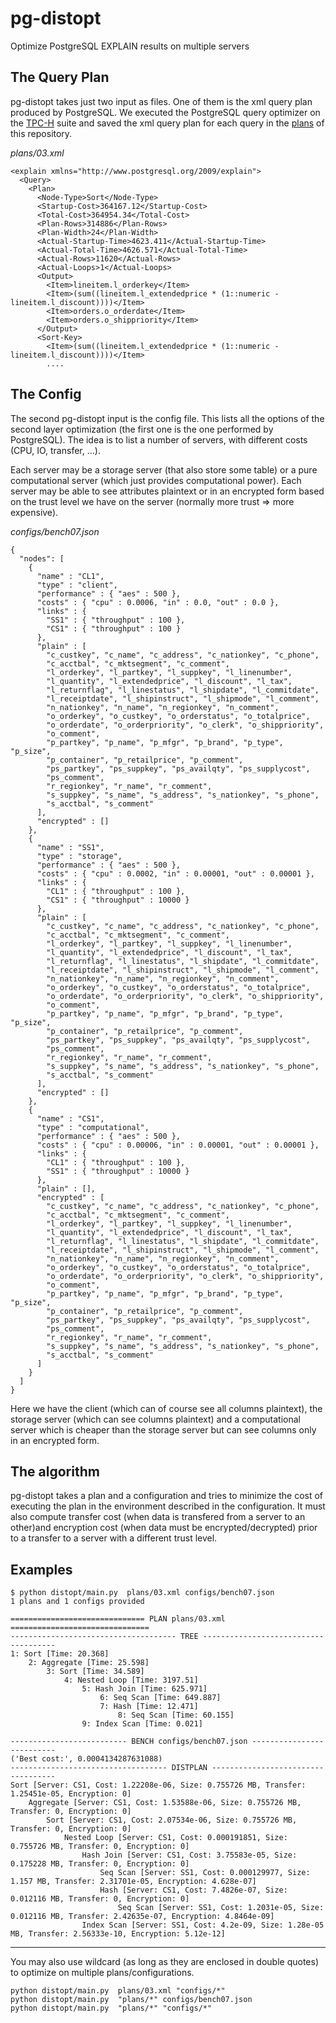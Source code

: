 # pg-distopt
Optimize PostgreSQL EXPLAIN results on multiple servers

## The Query Plan
pg-distopt takes just two input as files. One of them is the xml query plan produced by PostgreSQL.
We executed the PostgreSQL query optimizer on the [TPC-H](http://www.tpc.org/tpch/) suite and saved
the xml query plan for each query in the [plans](https://github.com/enricobacis/pg-distopt/tree/master/plans)
of this repository.

*plans/03.xml*

    <explain xmlns="http://www.postgresql.org/2009/explain">
      <Query>
        <Plan>
          <Node-Type>Sort</Node-Type>
          <Startup-Cost>364167.12</Startup-Cost>
          <Total-Cost>364954.34</Total-Cost>
          <Plan-Rows>314886</Plan-Rows>
          <Plan-Width>24</Plan-Width>
          <Actual-Startup-Time>4623.411</Actual-Startup-Time>
          <Actual-Total-Time>4626.571</Actual-Total-Time>
          <Actual-Rows>11620</Actual-Rows>
          <Actual-Loops>1</Actual-Loops>
          <Output>
            <Item>lineitem.l_orderkey</Item>
            <Item>(sum((lineitem.l_extendedprice * (1::numeric - lineitem.l_discount))))</Item>
            <Item>orders.o_orderdate</Item>
            <Item>orders.o_shippriority</Item>
          </Output>
          <Sort-Key>
            <Item>(sum((lineitem.l_extendedprice * (1::numeric - lineitem.l_discount))))</Item>
            ....
            
## The Config

The second pg-distopt input is the config file. This lists all the options of the second layer
optimization (the first one is the one performed by PostgreSQL). The idea is to list a
number of servers, with different costs (CPU, IO, transfer, ...).

Each server may be a storage server (that also store some table) or a pure computational
server (which just provides computational power). Each server may be able to see attributes
plaintext or in an encrypted form based on the trust level we have on the server
(normally more trust => more expensive).

*configs/bench07.json*

    {
      "nodes": [
        {
          "name" : "CL1",
          "type" : "client",
          "performance" : { "aes" : 500 },
          "costs" : { "cpu" : 0.0006, "in" : 0.0, "out" : 0.0 },
          "links" : {
            "SS1" : { "throughput" : 100 },
            "CS1" : { "throughput" : 100 }
          },
          "plain" : [
            "c_custkey", "c_name", "c_address", "c_nationkey", "c_phone",
            "c_acctbal", "c_mktsegment", "c_comment",
            "l_orderkey", "l_partkey", "l_suppkey", "l_linenumber",
            "l_quantity", "l_extendedprice", "l_discount", "l_tax",
            "l_returnflag", "l_linestatus", "l_shipdate", "l_commitdate",
            "l_receiptdate", "l_shipinstruct", "l_shipmode", "l_comment",
            "n_nationkey", "n_name", "n_regionkey", "n_comment",
            "o_orderkey", "o_custkey", "o_orderstatus", "o_totalprice",
            "o_orderdate", "o_orderpriority", "o_clerk", "o_shippriority",
            "o_comment",
            "p_partkey", "p_name", "p_mfgr", "p_brand", "p_type", "p_size",
            "p_container", "p_retailprice", "p_comment",
            "ps_partkey", "ps_suppkey", "ps_availqty", "ps_supplycost",
            "ps_comment",
            "r_regionkey", "r_name", "r_comment",
            "s_suppkey", "s_name", "s_address", "s_nationkey", "s_phone",
            "s_acctbal", "s_comment"
          ],
          "encrypted" : []
        },
        {
          "name" : "SS1",
          "type" : "storage",
          "performance" : { "aes" : 500 },
          "costs" : { "cpu" : 0.0002, "in" : 0.00001, "out" : 0.00001 },
          "links" : {
            "CL1" : { "throughput" : 100 },
            "CS1" : { "throughput" : 10000 }
          },
          "plain" : [
            "c_custkey", "c_name", "c_address", "c_nationkey", "c_phone",
            "c_acctbal", "c_mktsegment", "c_comment",
            "l_orderkey", "l_partkey", "l_suppkey", "l_linenumber",
            "l_quantity", "l_extendedprice", "l_discount", "l_tax",
            "l_returnflag", "l_linestatus", "l_shipdate", "l_commitdate",
            "l_receiptdate", "l_shipinstruct", "l_shipmode", "l_comment",
            "n_nationkey", "n_name", "n_regionkey", "n_comment",
            "o_orderkey", "o_custkey", "o_orderstatus", "o_totalprice",
            "o_orderdate", "o_orderpriority", "o_clerk", "o_shippriority",
            "o_comment",
            "p_partkey", "p_name", "p_mfgr", "p_brand", "p_type", "p_size",
            "p_container", "p_retailprice", "p_comment",
            "ps_partkey", "ps_suppkey", "ps_availqty", "ps_supplycost",
            "ps_comment",
            "r_regionkey", "r_name", "r_comment",
            "s_suppkey", "s_name", "s_address", "s_nationkey", "s_phone",
            "s_acctbal", "s_comment"
          ],
          "encrypted" : []
        },
        {
          "name" : "CS1",
          "type" : "computational",
          "performance" : { "aes" : 500 },
          "costs" : { "cpu" : 0.00006, "in" : 0.00001, "out" : 0.00001 },
          "links" : {
            "CL1" : { "throughput" : 100 },
            "SS1" : { "throughput" : 10000 }
          },
          "plain" : [],
          "encrypted" : [
            "c_custkey", "c_name", "c_address", "c_nationkey", "c_phone",
            "c_acctbal", "c_mktsegment", "c_comment",
            "l_orderkey", "l_partkey", "l_suppkey", "l_linenumber",
            "l_quantity", "l_extendedprice", "l_discount", "l_tax",
            "l_returnflag", "l_linestatus", "l_shipdate", "l_commitdate",
            "l_receiptdate", "l_shipinstruct", "l_shipmode", "l_comment",
            "n_nationkey", "n_name", "n_regionkey", "n_comment",
            "o_orderkey", "o_custkey", "o_orderstatus", "o_totalprice",
            "o_orderdate", "o_orderpriority", "o_clerk", "o_shippriority",
            "o_comment",
            "p_partkey", "p_name", "p_mfgr", "p_brand", "p_type", "p_size",
            "p_container", "p_retailprice", "p_comment",
            "ps_partkey", "ps_suppkey", "ps_availqty", "ps_supplycost",
            "ps_comment",
            "r_regionkey", "r_name", "r_comment",
            "s_suppkey", "s_name", "s_address", "s_nationkey", "s_phone",
            "s_acctbal", "s_comment"
          ]
        }
      ]
    }
    
Here we have the client (which can of course see all columns plaintext), the
storage server (which can see columns plaintext) and a computational server
which is cheaper than the storage server but can see columns only in an 
encrypted form.

## The algorithm

pg-distopt takes a plan and a configuration and tries to minimize the cost
of executing the plan in the environment described in the configuration.
It must also compute transfer cost (when data is transfered from a server
to an other)and  encryption cost (when data must be encrypted/decrypted)
prior to a transfer to a server with a different trust level.

## Examples

    $ python distopt/main.py  plans/03.xml configs/bench07.json
    1 plans and 1 configs provided
    
    ============================== PLAN plans/03.xml ===============================
    ------------------------------------- TREE -------------------------------------
    1: Sort [Time: 20.368]
        2: Aggregate [Time: 25.598]
            3: Sort [Time: 34.589]
                4: Nested Loop [Time: 3197.51]
                    5: Hash Join [Time: 625.971]
                        6: Seq Scan [Time: 649.887]
                        7: Hash [Time: 12.471]
                            8: Seq Scan [Time: 60.155]
                    9: Index Scan [Time: 0.021]

    -------------------------- BENCH configs/bench07.json --------------------------
    ('Best cost:', 0.0004134287631088)
    ----------------------------------- DISTPLAN -----------------------------------
    Sort [Server: CS1, Cost: 1.22208e-06, Size: 0.755726 MB, Transfer: 1.25451e-05, Encryption: 0]
        Aggregate [Server: CS1, Cost: 1.53588e-06, Size: 0.755726 MB, Transfer: 0, Encryption: 0]
            Sort [Server: CS1, Cost: 2.07534e-06, Size: 0.755726 MB, Transfer: 0, Encryption: 0]
                Nested Loop [Server: CS1, Cost: 0.000191851, Size: 0.755726 MB, Transfer: 0, Encryption: 0]
                    Hash Join [Server: CS1, Cost: 3.75583e-05, Size: 0.175228 MB, Transfer: 0, Encryption: 0]
                        Seq Scan [Server: SS1, Cost: 0.000129977, Size: 1.157 MB, Transfer: 2.31701e-05, Encryption: 4.628e-07]
                        Hash [Server: CS1, Cost: 7.4826e-07, Size: 0.012116 MB, Transfer: 0, Encryption: 0]
                            Seq Scan [Server: SS1, Cost: 1.2031e-05, Size: 0.012116 MB, Transfer: 2.42635e-07, Encryption: 4.8464e-09]
                    Index Scan [Server: SS1, Cost: 4.2e-09, Size: 1.28e-05 MB, Transfer: 2.56333e-10, Encryption: 5.12e-12]
                    
----

You may also use wildcard (as long as they are enclosed in double quotes) to optimize on multiple plans/configurations.

    python distopt/main.py  plans/03.xml "configs/*"
    python distopt/main.py  "plans/*" configs/bench07.json
    python distopt/main.py  "plans/*" "configs/*"
